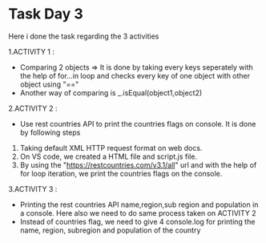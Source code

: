 # Task Day 3
Here i done the task regarding the 3 activities

1.ACTIVITY 1 :

- Comparing 2 objects => It is done by taking every keys seperately with the help of for...in loop and checks every key of one object with other object using "=="
- Another way of comparing is _.isEqual(object1,object2)

2.ACTIVITY 2 :

- Use rest countries API to print the countries flags on console. It  is done by following steps
 1. Taking default XML HTTP request format on web docs.
 2. On VS code, we created a HTML file and script.js file.
 3. By using the "https://restcountries.com/v3.1/all" url and with the help of for loop iteration, we print the countries flags on the console.

3.ACTIVITY 3 :

- Printing the rest countries API name,region,sub region and population in a console. Here also we need to do same process taken on ACTIVITY 2
- Instead of countries flag, we need to give 4 console.log for printing the name, region, subregion and population of the country
